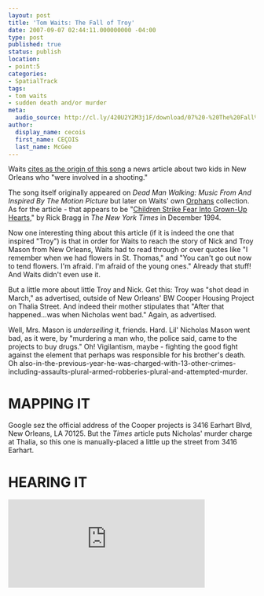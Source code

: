 ```yaml
---
layout: post
title: 'Tom Waits: The Fall of Troy'
date: 2007-09-07 02:44:11.000000000 -04:00
type: post
published: true
status: publish
location:
- point:5
categories:
- SpatialTrack
tags:
- tom waits
- sudden death and/or murder
meta:
  audio_source: http://cl.ly/420U2Y2M3j1F/download/07%20-%20The%20Fall%20of%20Troy.mp3
author:
  display_name: cecois
  first_name: CEÇOIS
  last_name: McGee
---
```

Waits [cites as the origin of this song](https://www.youtube.com/watch?v=tnkYWBfqVus) a news article about two kids in New Orleans who "were involved in a shooting."

The song itself originally appeared on *Dead Man Walking: Music From And Inspired By The Motion Picture* but later on Waits' own [Orphans](https://open.spotify.com/album/2G1DEHCF8CO7uKQfQGng7P) collection. As for the article - that appears to be "[Children Strike Fear Into Grown-Up Hearts](http://www.nytimes.com/1994/12/02/us/children-strike-fear-into-grown-up-hearts.html?pagewanted=all)," by Rick Bragg in *The New York Times* in December 1994.

Now one interesting thing about this article (if it is indeed the one that inspired "Troy") is that in order for Waits to reach the story of Nick and Troy Mason from New Orleans, Waits had to read through or over quotes like "I remember when we had flowers in St. Thomas," and "You can't go out now to tend flowers. I'm afraid. I'm afraid of the young ones." Already that stuff! And Waits didn't even use it.

But a little more about little Troy and Nick. Get this: Troy was "shot dead in March," as advertised, outside of New Orleans' BW Cooper Housing Project on Thalia Street. And indeed their mother stipulates that "After that happened...was when Nicholas went bad." Again, as advertised.

Well, Mrs. Mason is *underselling* it, friends. Hard. Lil' Nicholas Mason went bad, as it were, by "murdering a man who, the police said, came to the projects to buy drugs." Oh! Vigilantism, maybe - fighting the good fight against the element that perhaps was responsible for his brother's death. Oh also-in-the-previous-year-he-was-charged-with-13-other-crimes-including-assaults-plural-armed-robberies-plural-and-attempted-murder.

# MAPPING IT
Google sez the official address of the Cooper projects is 3416 Earhart Blvd, New Orleans, LA 70125. But the *Times* article puts Nicholas' murder charge at Thalia, so this one is manually-placed <span data-target="milleria" data-id="g.5" class="trigger">a little up the street from 3416 Earhart</span>.

# HEARING IT
<iframe src="https://embed.spotify.com/?uri=spotify%3Atrack%3A3ic8JN5L38VmdeS6QBX8Ya" width="400" height="180" frameborder="0" allowtransparency="true"></iframe>